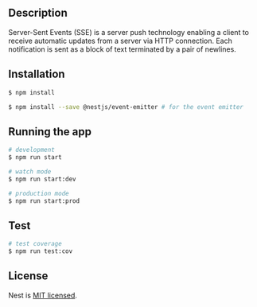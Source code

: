 ## Description

Server-Sent Events (SSE) is a server push technology enabling a client to receive automatic updates from a server via HTTP connection. Each notification is sent as a block of text terminated by a pair of newlines.

## Installation

```bash
$ npm install

$ npm install --save @nestjs/event-emitter # for the event emitter
```

## Running the app

```bash
# development
$ npm run start

# watch mode
$ npm run start:dev

# production mode
$ npm run start:prod
```

## Test

```bash
# test coverage
$ npm run test:cov
```

## License

Nest is [MIT licensed](LICENSE).
